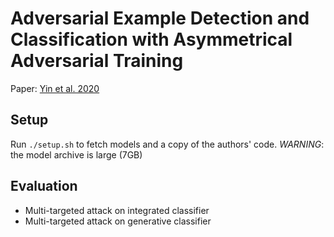 # Adversarial Example Detection and Classification with Asymmetrical Adversarial Training 

Paper: [Yin et al. 2020](https://openreview.net/forum?id=SJeQEp4YDH)

## Setup

Run `./setup.sh` to fetch models and a copy of the authors' code.
*WARNING*: the model archive is large (7GB)

## Evaluation 

* Multi-targeted attack on integrated classifier
* Multi-targeted attack on generative classifier

